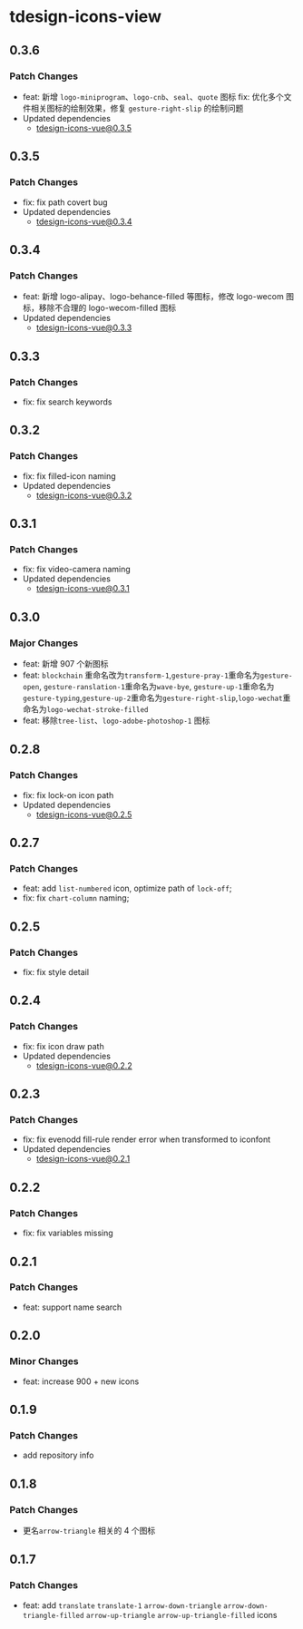 # tdesign-icons-view

## 0.3.6

### Patch Changes

- feat: 新增 `logo-miniprogram`、`logo-cnb`、`seal`、`quote` 图标
  fix: 优化多个文件相关图标的绘制效果，修复 `gesture-right-slip` 的绘制问题
- Updated dependencies
  - tdesign-icons-vue@0.3.5

## 0.3.5

### Patch Changes

- fix: fix path covert bug
- Updated dependencies
  - tdesign-icons-vue@0.3.4

## 0.3.4

### Patch Changes

- feat: 新增 logo-alipay、logo-behance-filled 等图标，修改 logo-wecom 图标，移除不合理的 logo-wecom-filled 图标
- Updated dependencies
  - tdesign-icons-vue@0.3.3

## 0.3.3

### Patch Changes

- fix: fix search keywords

## 0.3.2

### Patch Changes

- fix: fix filled-icon naming
- Updated dependencies
  - tdesign-icons-vue@0.3.2

## 0.3.1

### Patch Changes

- fix: fix video-camera naming
- Updated dependencies
  - tdesign-icons-vue@0.3.1

## 0.3.0

### Major Changes

- feat: 新增 907 个新图标
- feat: `blockchain` 重命名改为`transform-1`,`gesture-pray-1`重命名为`gesture-open`,
  `gesture-ranslation-1`重命名为`wave-bye`, `gesture-up-1`重命名为`gesture-typing`,`gesture-up-2`重命名为`gesture-right-slip`,`logo-wechat`重命名为`logo-wechat-stroke-filled`
- feat: 移除`tree-list`、`logo-adobe-photoshop-1` 图标

## 0.2.8

### Patch Changes

- fix: fix lock-on icon path
- Updated dependencies
  - tdesign-icons-vue@0.2.5

## 0.2.7

### Patch Changes

- feat: add `list-numbered` icon, optimize path of `lock-off`;
- fix: fix `chart-column` naming;

## 0.2.5

### Patch Changes

- fix: fix style detail

## 0.2.4

### Patch Changes

- fix: fix icon draw path
- Updated dependencies
  - tdesign-icons-vue@0.2.2

## 0.2.3

### Patch Changes

- fix: fix evenodd fill-rule render error when transformed to iconfont
- Updated dependencies
  - tdesign-icons-vue@0.2.1

## 0.2.2

### Patch Changes

- fix: fix variables missing

## 0.2.1

### Patch Changes

- feat: support name search

## 0.2.0

### Minor Changes

- feat: increase 900 + new icons

## 0.1.9

### Patch Changes

- add repository info

## 0.1.8

### Patch Changes

- 更名`arrow-triangle` 相关的 4 个图标

## 0.1.7

### Patch Changes

- feat: add `translate` `translate-1` `arrow-down-triangle` `arrow-down-triangle-filled` `arrow-up-triangle` `arrow-up-triangle-filled` icons
